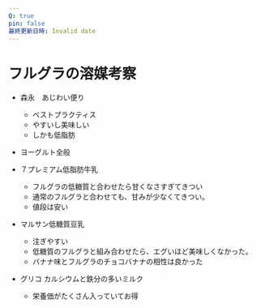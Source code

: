 ```yaml
---
Q: true
pin: false
最終更新日時: Invalid date
---
```

# フルグラの溶媒考察

- 森永　あじわい便り
    - ベストプラクティス
    - やすいし美味しい
    - しかも低脂肪
- ヨーグルト全般

- ７プレミアム低脂肪牛乳
    - フルグラの低糖質と合わせたら甘くなさすぎてきつい
    - 通常のフルグラと合わせても、甘みが少なくてきつい。
    - 値段は安い
- マルサン低糖質豆乳
    - 注ぎやすい
    - 低糖質のフルグラと組み合わせたら、エグいほど美味しくなかった。
    - バナナ味とフルグラのチョコバナナの相性は良かった
- グリコ カルシウムと鉄分の多いミルク
    - 栄養価がたくさん入っていてお得